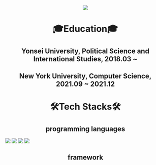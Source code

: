 <p align = 'center'>
<img src="https://capsule-render.vercel.app/api?type=transparent&color=auto&height=300&section=header&text=Hyunbin%20Jin&fontSize=90"/></p>
<h1 align = 'center'> 🎓Education🎓 </h1>
<h2 align = 'center'> Yonsei University, Political Science and International Studies, 2018.03 ~ </h2>
<h2 align = 'center'> New York University, Computer Science, 2021.09 ~ 2021.12 </h2>
<h1 align = 'center'> 🛠Tech Stacks🛠 </h1>
<h2 align = 'center'> programming languages </h2>
<a target="_blank">
<img src="https://img.shields.io/badge/Python-3766AB?style=flat-square&logo=Python&logoColor=white"/>
<img src='https://img.shields.io/badge/html5-%23E34F26.svg?style=for-the-badge&logo=html5&logoColor=white'/>
<img src='https://img.shields.io/badge/javascript-%23323330.svg?style=for-the-badge&logo=javascript&logoColor=%23F7DF1E'/>
<img src='https://img.shields.io/badge/css3-%231572B6.svg?style=for-the-badge&logo=css3&logoColor=white'/></a>
  
<h2 align = 'center'> framework </h2>
